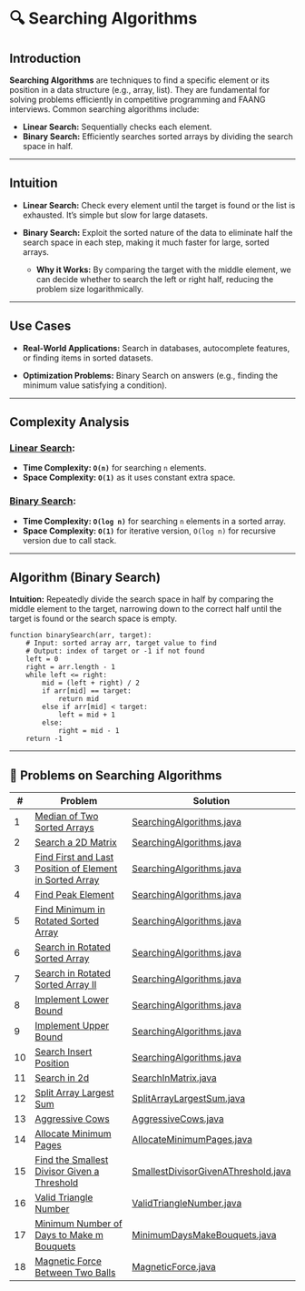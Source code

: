 # 🔍 Searching Algorithms

## Introduction

**Searching Algorithms** are techniques to find a specific element or its position in a data structure (e.g., array,
list). They are fundamental for solving problems efficiently in competitive programming and FAANG interviews. Common
searching algorithms include:

* **Linear Search:** Sequentially checks each element.
* **Binary Search:** Efficiently searches sorted arrays by dividing the search space in half.

---

## Intuition

- **Linear Search:** Check every element until the target is found or the list is exhausted. It’s simple but slow for
  large
  datasets.

- **Binary Search:** Exploit the sorted nature of the data to eliminate half the search space in each step, making it
  much
  faster for large, sorted arrays.
    - **Why it Works:** By comparing the target with the middle element, we can decide whether to search the left or
      right half,
      reducing the problem size logarithmically.

---

## Use Cases

- **Real-World Applications:** Search in databases, autocomplete features, or finding items in sorted datasets.

- **Optimization Problems:** Binary Search on answers (e.g., finding the minimum value satisfying a condition).

---

## Complexity Analysis

### [Linear Search](./SearchingAlgorithms.java):

- **Time Complexity: `O(n)`** for searching `n` elements.
- **Space Complexity: `O(1)`** as it uses constant extra space.

### [Binary Search](./SearchingAlgorithms.java):

- **Time Complexity: `O(log n)`** for searching `n` elements in a sorted array.
- **Space Complexity: `O(1)`** for iterative version, `O(log n)` for recursive version due to call stack.

---

## Algorithm (Binary Search)

**Intuition:** Repeatedly divide the search space in half by comparing the middle element to the target, narrowing down
to
the correct half until the target is found or the search space is empty.

```
function binarySearch(arr, target):
    # Input: sorted array arr, target value to find
    # Output: index of target or -1 if not found
    left = 0
    right = arr.length - 1
    while left <= right:
        mid = (left + right) / 2
        if arr[mid] == target:
            return mid
        else if arr[mid] < target:
            left = mid + 1
        else:
            right = mid - 1
    return -1
```

---

## 🧪 Problems on Searching Algorithms

| #  | Problem                                                                                                                                                       | Solution                                                                                  |
|----|---------------------------------------------------------------------------------------------------------------------------------------------------------------|-------------------------------------------------------------------------------------------|
| 1  | [Median of Two Sorted Arrays](https://leetcode.com/problems/median-of-two-sorted-arrays/)                                                                     | [SearchingAlgorithms.java](./SearchingAlgorithms.java)                                    |
| 2  | [Search a 2D Matrix](https://leetcode.com/problems/search-a-2d-matrix/description/)                                                                           | [SearchingAlgorithms.java](./SearchingAlgorithms.java)                                    |
| 3  | [Find First and Last Position of Element in Sorted Array](https://leetcode.com/problems/find-first-and-last-position-of-element-in-sorted-array/description/) | [SearchingAlgorithms.java](./SearchingAlgorithms.java)                                    |
| 4  | [Find Peak Element](https://leetcode.com/problems/find-peak-element/)                                                                                         | [SearchingAlgorithms.java](./SearchingAlgorithms.java)                                    |
| 5  | [Find Minimum in Rotated Sorted Array](https://leetcode.com/problems/find-minimum-in-rotated-sorted-array/)                                                   | [SearchingAlgorithms.java](./SearchingAlgorithms.java)                                    |                                                
| 6  | [Search in Rotated Sorted Array](https://leetcode.com/problems/search-in-rotated-sorted-array/)                                                               | [SearchingAlgorithms.java](./SearchingAlgorithms.java)                                    |                                            
| 7  | [Search in Rotated Sorted Array II](https://leetcode.com/problems/search-in-rotated-sorted-array-ii)                                                          | [SearchingAlgorithms.java](./SearchingAlgorithms.java)                                    |
| 8  | [Implement Lower Bound](https://www.geeksforgeeks.org/problems/implement-lower-bound/1)                                                                       | [SearchingAlgorithms.java](./SearchingAlgorithms.java)                                    |
| 9  | [Implement Upper Bound](https://www.geeksforgeeks.org/problems/implement-upper-bound/1)                                                                       | [SearchingAlgorithms.java](./SearchingAlgorithms.java)                                    |
| 10 | [Search Insert Position](https://leetcode.com/problems/search-insert-position/)                                                                               | [SearchingAlgorithms.java](./SearchingAlgorithms.java)                                    |                                             |
| 11 | [Search in 2d](https://leetcode.com/problems/search-a-2d-matrix/)                                                                                             | [SearchInMatrix.java](./binarySearch/SearchInMatrix.java)                                 |
| 12 | [Split Array Largest Sum](https://leetcode.com/problems/split-array-largest-sum/)                                                                             | [SplitArrayLargestSum.java](./binarySearch/SplitArrayLargestSum.java)                     |
| 13 | [Aggressive Cows](https://www.geeksforgeeks.org/problems/aggressive-cows/1)                                                                                   | [AggressiveCows.java](./binarySearch/AggressiveCows.java)                                 |
| 14 | [Allocate Minimum Pages](https://www.geeksforgeeks.org/problems/allocate-minimum-number-of-pages0937/1)                                                       | [AllocateMinimumPages.java](./binarySearch/AllocateMinimumPages.java)                     |
| 15 | [Find the Smallest Divisor Given a Threshold](https://leetcode.com/problems/find-the-smallest-divisor-given-a-threshold)                                      | [SmallestDivisorGivenAThreshold.java](./binarySearch/SmallestDivisorGivenAThreshold.java) |
| 16 | [Valid Triangle Number](https://leetcode.com/problems/valid-triangle-number/)                                                                                 | [ValidTriangleNumber.java](./binarySearch/ValidTriangleNumber.java)                       |
| 17 | [Minimum Number of Days to Make m Bouquets](https://leetcode.com/problems/minimum-number-of-days-to-make-m-bouquets/)                                         | [MinimumDaysMakeBouquets.java](./binarySearch/MinimumDaysMakeBouquets.java)               |
| 18 | [Magnetic Force Between Two Balls](https://leetcode.com/problems/magnetic-force-between-two-balls/)                                                           | [MagneticForce.java](./binarySearch/MagneticForce.java)                                   |